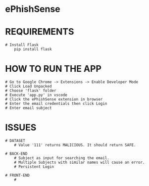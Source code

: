 # ePhishSense

# REQUIREMENTS
    # Install Flask
        pip install flask

# HOW TO RUN THE APP
    # Go to Google Chrome -> Extensions -> Enable Developer Mode
    # Click Load Unpacked
    # Choose 'flask' folder
    # Execute 'app.py' in vscode
    # Click the ePhishSense extension in browser
    # Enter the email credentials then click Login
    # Enter email subject

# ISSUES
    # DATASET
        # Value '111' returns MALICIOUS. It should return SAFE.
    
    # BACK-END
        # Subject as input for searching the email.
        # Multiple Subjects with similar names will cause an error.
        # Persistent Login

    # FRONT-END
        #
